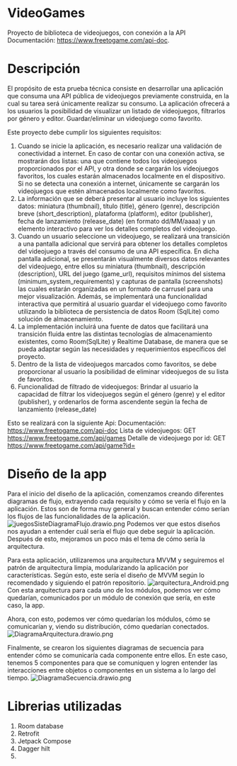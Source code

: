 # VideoGames
Proyecto de biblioteca de videojuegos, con conexión a la API Documentación: https://www.freetogame.com/api-doc. 

# Descripción 
El propósito de esta prueba técnica consiste en desarrollar una aplicación que consuma
una API pública de videojuegos previamente construida, en la cual su tarea será
únicamente realizar su consumo.
La aplicación ofrecerá a los usuarios la posibilidad de visualizar un listado de videojuegos,
filtrarlos por género y editor. Guardar/eliminar un videojuego como favorito.

Este proyecto debe cumplir los siguientes requisitos:
1. Cuando se inicie la aplicación, es necesario realizar una validación de conectividad
   a internet. En caso de contar con una conexión activa, se mostrarán dos listas: una
   que contiene todos los videojuegos proporcionados por el API, y otra donde se
   cargarán los videojuegos favoritos, los cuales estarán almacenados localmente en
   el dispositivo. Si no se detecta una conexión a internet, únicamente se cargarán los
   videojuegos que estén almacenados localmente como favoritos.
2. La información que se deberá presentar al usuario incluye los siguientes datos:
   miniatura (thumbnail), título (title), género (genre), descripción breve
   (short_description), plataforma (platform), editor (publisher), fecha de
   lanzamiento (release_date) (en formato dd/MM/aaaa) y un elemento interactivo
   para ver los detalles completos del videojuego.
3. Cuando un usuario seleccione un videojuego, se realizará una transición a una
   pantalla adicional que servirá para obtener los detalles completos del videojuego a
   través del consumo de una API específica. En dicha pantalla adicional, se
   presentarán visualmente diversos datos relevantes del videojuego, entre ellos su
   miniatura (thumbnail), descripción (description), URL del juego (game_url),
   requisitos mínimos del sistema (minimum_system_requirements) y capturas de
   pantalla (screenshots) las cuales estarán organizadas en un formato de carrusel
   para una mejor visualización. Además, se implementará una funcionalidad
   interactiva que permitirá al usuario guardar el videojuego como favorito utilizando
   la biblioteca de persistencia de datos Room (SqlLite) como solución de
   almacenamiento.
4. La implementación incluirá una fuente de datos que facilitará una transición fluida
   entre las distintas tecnologías de almacenamiento existentes, como Room(SqlLite)
   y Realtime Database, de manera que se pueda adaptar según las necesidades y
   requerimientos específicos del proyecto.
5. Dentro de la lista de videojuegos marcados como favoritos, se debe proporcionar
   al usuario la posibilidad de eliminar videojuegos de su lista de favoritos.
6. Funcionalidad de filtrado de videojuegos: Brindar al usuario la capacidad de filtrar
   los videojuegos según el género (genre) y el editor (publisher), y ordenarlos de
   forma ascendente según la fecha de lanzamiento (release_date)

Esto se realizará con la siguiente Api:
Documentación: https://www.freetogame.com/api-doc
Lista de videojuegos: GET https://www.freetogame.com/api/games
Detalle de videojuego por id: GET https://www.freetogame.com/api/game?id=

# Diseño de la app
Para el inicio del diseño de la aplicación, comenzamos creando diferentes diagramas de flujo, 
extrayendo cada requisito y cómo se vería el flujo en la aplicación. 
Estos son de forma muy general y buscan entender cómo serían los flujos de las funcionalidades de la
aplicación.
![juegosSisteDiagramaFlujo.drawio.png](images_info%2FjuegosSisteDiagramaFlujo.drawio.png)
Podemos ver que estos diseños nos ayudan a entender cuál sería el flujo que debe seguir la 
aplicación. Después de esto, mejoramos un poco más el tema de cómo sería la arquitectura.

Para esta aplicación, utilizaremos una arquitectura MVVM y seguiremos el patrón de arquitectura 
limpia, modularizando la aplicación por características. 
Según esto, este sería el diseño de MVVM según lo recomendado y siguiendo el patrón repositorio.
![arquitectura_Android.png](images_info%2Farquitectura_Android.png)
Con esta arquitectura para cada uno de los módulos, podemos ver cómo quedarían, comunicados por un 
módulo de conexión que sería, en este caso, la app.

Ahora, con esto, podemos ver cómo quedarían los módulos, cómo se comunicarían y, viendo su 
distribución, cómo quedarían conectados.
![DiagramaArquitectura.drawio.png](images_info%2FDiagramaArquitectura.drawio.png)

Finalmente, se crearon los siguientes diagramas de secuencia para entender cómo se comunicaría 
cada componente entre ellos. En este caso, tenemos 5 componentes para que se comuniquen y logren 
entender las interacciones entre objetos o componentes en un sistema a lo largo del tiempo.
![DiagramaSecuencia.drawio.png](images_info%2FDiagramaSecuencia.drawio.png)

# Librerias utilizadas
1. Room database 
2. Retrofit
3. Jetpack Compose
4. Dagger hilt
5. 




